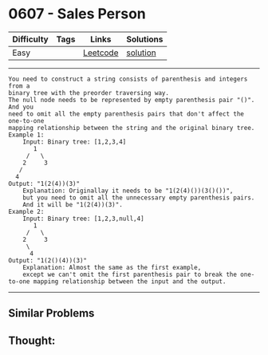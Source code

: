 # 0607 - Sales Person

Difficulty  | Tags | Links | Solutions
----------- | ---- | ----- | -----
Easy |  | [Leetcode](https://leetcode.com/problems/sales-person) | [solution](https://leetcode.com/problems/sales-person/solution/)


-----------

```
You need to construct a string consists of parenthesis and integers from a
binary tree with the preorder traversing way.
The null node needs to be represented by empty parenthesis pair "()". And you
need to omit all the empty parenthesis pairs that don't affect the one-to-one
mapping relationship between the string and the original binary tree.
Example 1:
    Input: Binary tree: [1,2,3,4]
       1
     /   \
    2     3
   /    
  4     
Output: "1(2(4))(3)"
    Explanation: Originallay it needs to be "1(2(4)())(3()())",
    but you need to omit all the unnecessary empty parenthesis pairs.
    And it will be "1(2(4))(3)".
Example 2:
    Input: Binary tree: [1,2,3,null,4]
       1
     /   \
    2     3
     \  
      4 
Output: "1(2()(4))(3)"
    Explanation: Almost the same as the first example,
    except we can't omit the first parenthesis pair to break the one-to-one mapping relationship between the input and the output.
```

-----------


## Similar Problems




## Thought:
